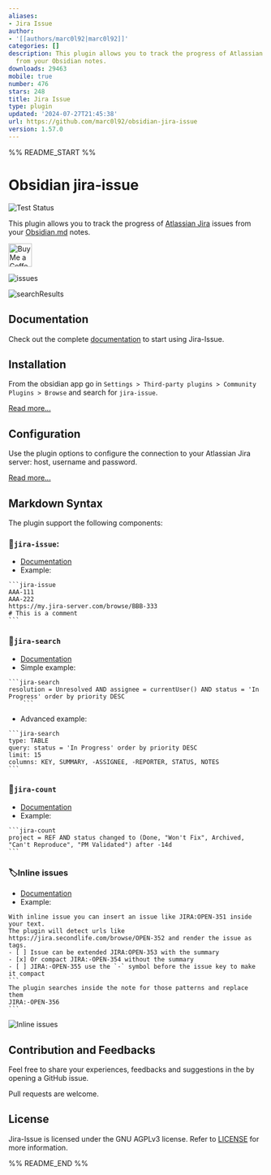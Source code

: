```yaml
---
aliases:
- Jira Issue
author:
- '[[authors/marc0l92|marc0l92]]'
categories: []
description: This plugin allows you to track the progress of Atlassian Jira issues
  from your Obsidian notes.
downloads: 29463
mobile: true
number: 476
stars: 248
title: Jira Issue
type: plugin
updated: '2024-07-27T21:45:38'
url: https://github.com/marc0l92/obsidian-jira-issue
version: 1.57.0
---
```


%% README_START %%

# Obsidian jira-issue
![Test Status](https://github.com/marc0l92/obsidian-jira-issue/actions/workflows/ci.yaml/badge.svg)


This plugin allows you to track the progress of [Atlassian Jira](https://www.atlassian.com/software/jira) issues from your [Obsidian.md](https://obsidian.md/) notes.

<a href='https://ko-fi.com/marc0l92' target='_blank'><img height='35' style='border:0px;height:46px;' src='https://az743702.vo.msecnd.net/cdn/kofi3.png' border='0' alt='Buy Me a Coffee'></a>

![issues](https://raw.githubusercontent.com/marc0l92/obsidian-jira-issue/HEAD/assets/issues.png)

![searchResults](https://raw.githubusercontent.com/marc0l92/obsidian-jira-issue/HEAD/assets/searchResults2.png)

## Documentation
Check out the complete [documentation](https://marc0l92.github.io/obsidian-jira-issue) to start using Jira-Issue.

## Installation
From the obsidian app go in `Settings > Third-party plugins > Community Plugins > Browse` and search for `jira-issue`.

[Read more...](https://marc0l92.github.io/obsidian-jira-issue/docs/get-started/installation)

## Configuration

Use the plugin options to configure the connection to your Atlassian Jira server: host, username and password.

[Read more...](https://marc0l92.github.io/obsidian-jira-issue/docs/get-started/basic-authentication)

## Markdown Syntax

The plugin support the following components:

### 📃`jira-issue`:
- [Documentation](https://marc0l92.github.io/obsidian-jira-issue/docs/components/jira-issue)
- Example:
````
```jira-issue
AAA-111
AAA-222
https://my.jira-server.com/browse/BBB-333
# This is a comment
```
````

### 🔎`jira-search`
- [Documentation](https://marc0l92.github.io/obsidian-jira-issue/docs/components/jira-search)
- Simple example:
````
```jira-search
resolution = Unresolved AND assignee = currentUser() AND status = 'In Progress' order by priority DESC
    ```
````
- Advanced example:
````
```jira-search
type: TABLE
query: status = 'In Progress' order by priority DESC
limit: 15
columns: KEY, SUMMARY, -ASSIGNEE, -REPORTER, STATUS, NOTES
```
````

### 🔢`jira-count`
- [Documentation](https://marc0l92.github.io/obsidian-jira-issue/docs/components/jira-count)
- Example:
````
```jira-count
project = REF AND status changed to (Done, "Won't Fix", Archived, "Can't Reproduce", "PM Validated") after -14d
```
````

### 🏷️Inline issues
- [Documentation](https://marc0l92.github.io/obsidian-jira-issue/docs/components/inline-issue)
- Example:
````
With inline issue you can insert an issue like JIRA:OPEN-351 inside your text.
The plugin will detect urls like https://jira.secondlife.com/browse/OPEN-352 and render the issue as tags.
- [ ] Issue can be extended JIRA:OPEN-353 with the summary
- [x] Or compact JIRA:-OPEN-354 without the summary
- [ ] JIRA:-OPEN-355 use the `-` symbol before the issue key to make it compact
```
The plugin searches inside the note for those patterns and replace them
JIRA:-OPEN-356
```
````
![Inline issues](https://raw.githubusercontent.com/marc0l92/obsidian-jira-issue/HEAD/assets/inlineIssues.png)

## Contribution and Feedbacks

Feel free to share your experiences, feedbacks and suggestions in the by opening a GitHub issue.

Pull requests are welcome.

## License

Jira-Issue is licensed under the GNU AGPLv3 license. Refer to [LICENSE](https://github.com/marc0l92/obsidian-jira-issue/blob/master/LICENSE) for more information.


%% README_END %%